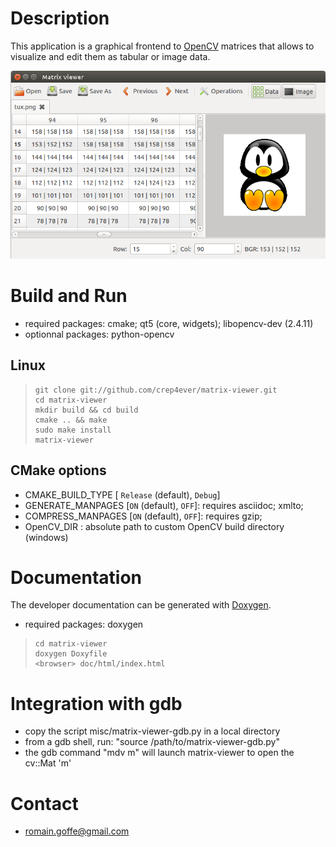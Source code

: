 # Description
This application is a graphical frontend to [OpenCV](http://opencv.org/)
matrices that allows to visualize and edit them as tabular or image data.

![MatrixViewer](doc/img/main.png)

# Build and Run

* required packages: cmake; qt5 (core, widgets); libopencv-dev (2.4.11)
* optionnal packages: python-opencv

## Linux

>     git clone git://github.com/crep4ever/matrix-viewer.git
>     cd matrix-viewer
>     mkdir build && cd build
>     cmake .. && make
>     sudo make install
>     matrix-viewer

## CMake options

* CMAKE_BUILD_TYPE [ `Release` (default), `Debug`]
* GENERATE_MANPAGES [`ON` (default), `OFF`]: requires asciidoc; xmlto;
* COMPRESS_MANPAGES [`ON` (default), `OFF`]: requires gzip;
* OpenCV_DIR <Path>: absolute path to custom OpenCV build directory (windows)

# Documentation

The developer documentation can be generated with [Doxygen](www.doxygen.org).

* required packages: doxygen

>     cd matrix-viewer
>     doxygen Doxyfile
>     <browser> doc/html/index.html

# Integration with gdb
* copy the script misc/matrix-viewer-gdb.py in a local directory
* from a gdb shell, run: "source /path/to/matrix-viewer-gdb.py"
* the gdb command "mdv m" will launch matrix-viewer to open the cv::Mat 'm'

# Contact
* romain.goffe@gmail.com
